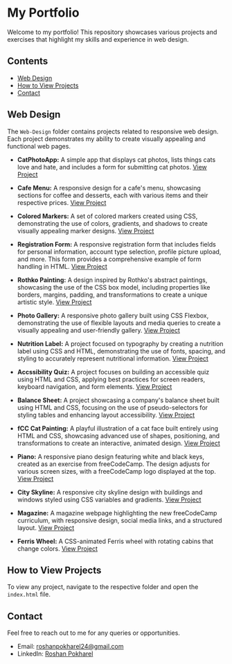 # My Portfolio

Welcome to my portfolio! This repository showcases various projects and exercises that highlight my skills and experience in web design.

## Contents

- [Web Design](#web-design)
- [How to View Projects](#how-to-view-projects)
- [Contact](#contact)

## Web Design

The `Web-Design` folder contains projects related to responsive web design. Each project demonstrates my ability to create visually appealing and functional web pages.

- **CatPhotoApp:** A simple app that displays cat photos, lists things cats love and hate, and includes a form for submitting cat photos. [View Project](Web-Design/1.Cat-Photo-App/index.html)

- **Cafe Menu:** A responsive design for a cafe's menu, showcasing sections for coffee and desserts, each with various items and their respective prices. [View Project](Web-Design/2.Cafe-Menu/index.html)

- **Colored Markers:** A set of colored markers created using CSS, demonstrating the use of colors, gradients, and shadows to create visually appealing marker designs. [View Project](Web-Design/3.Colored-Markers/index.html)

- **Registration Form:** A responsive registration form that includes fields for personal information, account type selection, profile picture upload, and more. This form provides a comprehensive example of form handling in HTML. [View Project](Web-Design/4.Registration-Form/index.html)

- **Rothko Painting:** A design inspired by Rothko's abstract paintings, showcasing the use of the CSS box model, including properties like borders, margins, padding, and transformations to create a unique artistic style. [View Project](Web-Design/5.Rothko-Painting/index.html)

- **Photo Gallery:** A responsive photo gallery built using CSS Flexbox, demonstrating the use of flexible layouts and media queries to create a visually appealing and user-friendly gallery. [View Project](Web-design/6.Photo-Gallery/index.html)

- **Nutrition Label:** A project focused on typography by creating a nutrition label using CSS and HTML, demonstrating the use of fonts, spacing, and styling to accurately represent nutritional information. [View Project](./Web-Design/7.Nutrition-Label/index.html)

- **Accssibility Quiz:** A project focuses on building an accessible quiz using HTML and CSS, applying best practices for screen readers, keyboard navigation, and form elements. [View Project](./Web-Design/8.Accessibility-Quiz/index.html)

- **Balance Sheet:** A project showcasing a company's balance sheet built using HTML and CSS, focusing on the use of pseudo-selectors for styling tables and enhancing layout accessibility. [View Project](./Web-Design/9.Balance-Sheet/index.html)

- **fCC Cat Painting:** A playful illustration of a cat face built entirely using HTML and CSS, showcasing advanced use of shapes, positioning, and transformations to create an interactive, animated design. [View Project](./Web-Design/10.fCC-Cat-Painting/index.html)

- **Piano:** A responsive piano design featuring white and black keys, created as an exercise from freeCodeCamp. The design adjusts for various screen sizes, with a freeCodeCamp logo displayed at the top. [View Project](./Web-Design/11.Piano/index.html)

- **City Skyline:** A responsive city skyline design with buildings and windows styled using CSS variables and gradients. [View Project](./Web-Design/12.City-Skyline/index.html)

- **Magazine:** A magazine webpage highlighting the new freeCodeCamp curriculum, with responsive design, social media links, and a structured layout. [View Project](./Web-Design/13.Magazine/index.html)

- **Ferris Wheel:** A CSS-animated Ferris wheel with rotating cabins that change colors. [View Project](./Web-Design/14.Ferris-Wheel/index.html)

## How to View Projects

To view any project, navigate to the respective folder and open the `index.html` file.

## Contact

Feel free to reach out to me for any queries or opportunities.

- Email: [roshanpokharel24@gmail.com](mailto:roshanpokharel24@gmail.com)
- LinkedIn: [Roshan Pokharel](https://www.linkedin.com/in/roshan-pokharel-674316308/)
